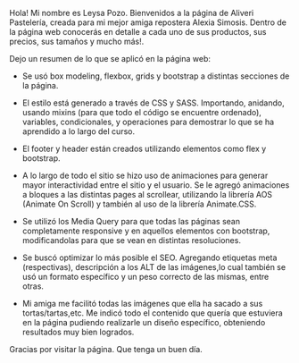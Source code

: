 Hola! Mi nombre es Leysa Pozo. Bienvenidos a la página de Aliveri Pastelería, creada para mi mejor amiga repostera Alexia Simosis.
Dentro de la página web conocerás en detalle a cada uno de sus productos, sus precios, sus tamaños y mucho más!.

Dejo un resumen de lo que se aplicó en la página web:

- Se usó box modeling, flexbox, grids y bootstrap a distintas secciones de la página.

- El estilo está generado a través de CSS y SASS. Importando, anidando, usando mixins (para que todo el código se encuentre ordenado), variables, condicionales, y operaciones para demostrar lo que se ha aprendido a lo largo del curso.

- El footer y header están creados utilizando elementos como flex y bootstrap.

- A lo largo de todo el sitio se hizo uso de animaciones para generar mayor interactividad entre el sitio y el usuario. Se le agregó animaciones a bloques a las distintas pages al scrollear, utilizando la librería AOS (Animate On Scroll) y también al uso de la librería Animate.CSS.

- Se utilizó los Media Query para que todas las páginas sean completamente responsive y en aquellos elementos con bootstrap,  modificandolas para que se vean en distintas resoluciones.

- Se buscó optimizar lo más posible el SEO. Agregando etiquetas meta (respectivas), descripción a los ALT de las imágenes,lo cual también se usó un formato específico y un peso correcto de las mismas, entre otras.

- Mi amiga me facilitó todas las imágenes que ella ha sacado a sus tortas/tartas,etc. Me indicó todo el contenido que quería que estuviera en la página pudiendo realizarle un diseño específico, obteniendo resultados muy bien logrados.

Gracias por visitar la página. 
Que tenga un buen día.